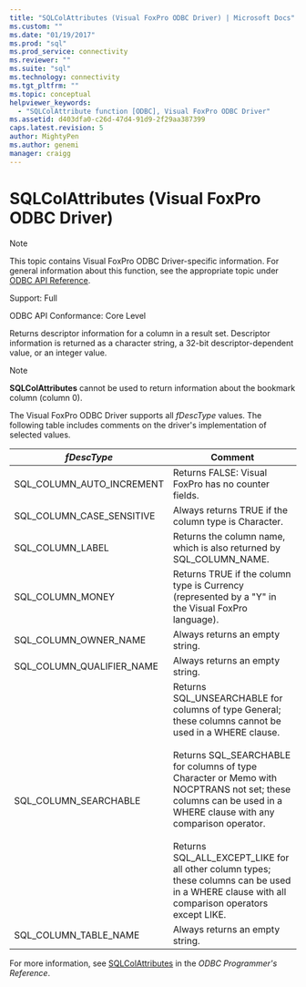 ```yaml
---
title: "SQLColAttributes (Visual FoxPro ODBC Driver) | Microsoft Docs"
ms.custom: ""
ms.date: "01/19/2017"
ms.prod: "sql"
ms.prod_service: connectivity
ms.reviewer: ""
ms.suite: "sql"
ms.technology: connectivity
ms.tgt_pltfrm: ""
ms.topic: conceptual
helpviewer_keywords: 
  - "SQLColAttribute function [ODBC], Visual FoxPro ODBC Driver"
ms.assetid: d403dfa0-c26d-47d4-91d9-2f29aa387399
caps.latest.revision: 5
author: MightyPen
ms.author: genemi
manager: craigg
---
```

# SQLColAttributes (Visual FoxPro ODBC Driver)
> [!NOTE]  
>  This topic contains Visual FoxPro ODBC Driver-specific information. For general information about this function, see the appropriate topic under [ODBC API Reference](../../odbc/reference/syntax/odbc-api-reference.md).  
  
 Support: Full  
  
 ODBC API Conformance: Core Level  
  
 Returns descriptor information for a column in a result set. Descriptor information is returned as a character string, a 32-bit descriptor-dependent value, or an integer value.  
  
> [!NOTE]  
>  **SQLColAttributes** cannot be used to return information about the bookmark column (column 0).  
  
 The Visual FoxPro ODBC Driver supports all *fDescType* values. The following table includes comments on the driver's implementation of selected values.  
  
|*fDescType*|Comment|  
|-----------------|-------------|  
|SQL_COLUMN_AUTO_INCREMENT|Returns FALSE: Visual FoxPro has no counter fields.|  
|SQL_COLUMN_CASE_SENSITIVE|Always returns TRUE if the column type is Character.|  
|SQL_COLUMN_LABEL|Returns the column name, which is also returned by SQL_COLUMN_NAME.|  
|SQL_COLUMN_MONEY|Returns TRUE if the column type is Currency (represented by a "Y" in the Visual FoxPro language).|  
|SQL_COLUMN_OWNER_NAME|Always returns an empty string.|  
|SQL_COLUMN_QUALIFIER_NAME|Always returns an empty string.|  
|SQL_COLUMN_SEARCHABLE|Returns SQL_UNSEARCHABLE for columns of type General; these columns cannot be used in a WHERE clause.<br /><br /> Returns SQL_SEARCHABLE for columns of type Character or Memo with NOCPTRANS not set; these columns can be used in a WHERE clause with any comparison operator.<br /><br /> Returns SQL_ALL_EXCEPT_LIKE for all other column types; these columns can be used in a WHERE clause with all comparison operators except LIKE.|  
|SQL_COLUMN_TABLE_NAME|Always returns an empty string.|  
  
 For more information, see [SQLColAttributes](../../odbc/reference/syntax/sqlcolattributes-function.md) in the *ODBC Programmer's Reference*.
